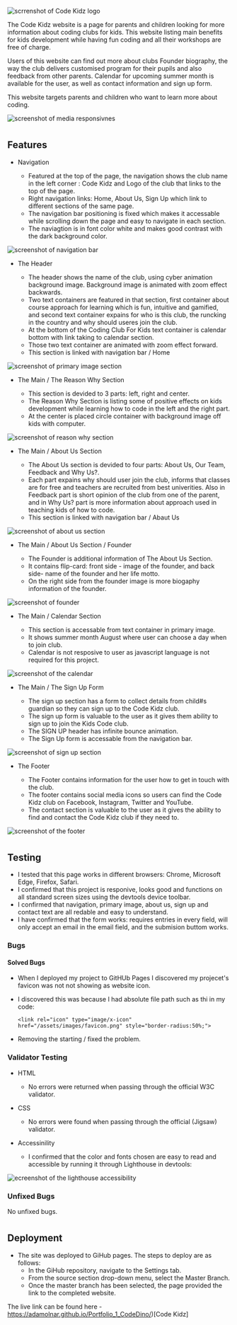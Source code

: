 ![scrrenshot of Code Kidz logo](/assets/images/screenshot.logo.jpg)


The Code Kidz website is a page for parents and children looking for more information about coding clubs for kids. This website listing main benefits for kids development while having fun coding and all their workshops are free of charge. 

Users of this website can find out more about clubs Founder biography, the way the club delivers customised program for their pupils and also feedback from other parents. Calendar for upcoming summer month is available for the user, as well as contact information and sign up form.

This website targets parents and children who want to learn more about coding. 

![screenshot of media responsivnes](/assets/images/Screenshot_iamresposnive.jpg )

#

## Features

* Navigation

     - Featured at the top of the page, the navigation shows the club name in the left corner : Code Kidz and Logo of the club that links to the top of the page.
     - Right navigation links: Home, About Us, Sign Up which link to different sections of the same page.
     - The navigation bar positioning is fixed which makes it accessable while scrolling down the page and easy to navigate in each section.
     - The naviagtion is in font color white and makes good contrast with the dark background color.

![screenshot of navigation bar](/assets/images/Screenshot_navbar.jpg)


* The Header

     - The header shows the name of the club, using cyber animation background image. Background image is animated with zoom effect backwards.
     - Two text containers are featured in that section, first container about course approach for learning which is fun, intuitive and gamified, and second text container expains for who is this club, the runcking in the country and why should useres join the club.
     - At the bottom of the Coding Club For Kids text container is calendar bottom with link taking to calendar section.
     - Those two text container are animated with zoom effect forward.
     - This section is linked with navigation bar / Home    

![screenshot of primary image section](/assets/images/Screenshot_primaryimage.jpg)


* The Main / The Reason Why Section

     - This section is devided to 3 parts: left, right and center.
     - The Reason Why Section is listing some of positive effects on kids development while learning how to code in the left and the right part.
     - At the center is placed circle container with background image off kids with computer.

![screenshot of reason why section](/assets/images/Screenshot_reasonwhy.jpg)


* The Main / About Us Section 

     - The About Us section is devided to four parts: About Us, Our Team, Feedback and Why Us?.
     - Each part expains why should user join the club, informs that classes are for free and teachers are recruited from best univerities. Also in Feedback part is short opinion of the club from one of the parent, and in Why Us? part is more information about approach used in teaching kids of how to code.
     - This section is linked with navigation bar / Abaut Us 

![screenshot of about us section](/assets/images/Screenshot_aboutus.png)


* The Main / About Us Section / Founder

     - The Founder is additional information of The About Us Section.
     - It contains flip-card: front side - image of the founder, and back side- name of the founder and her life motto.
     - On the right side from the founder image is more biogaphy information of the founder.

![screenshot of founder](/assets/images/Screenshot_founder.png)


* The Main / Calendar Section

     - This section is accessable from text container in primary image.
     - It shows summer month August where user can choose a day when to join club.
     - Calendar is not resposive to user as javascript language is not required for this project.

![screenshot of the calendar](/assets/images/Screenshot_calendar.jpg)


* The Main / The Sign Up Form

     - The sign up section has a form to collect details from child#s guardian so they can sign up to the Code Kidz club.
     - The sign up form is valuable to the user as it gives them ability to sign up to join the Kids Code club.
     - The SIGN UP header has infinite bounce animation.
     - The Sign Up form is accessable from the navigation bar.
     

![screenshot of sign up section](/assets/images/Screenshot_form.jpg)


* The Footer
   
     - The Footer contains information for the user how to get in touch with the club.
     - The footer contains social media icons so users can find the Code Kidz club on Facebook, Instagram, Twitter and YouTube.
     - The contact section is valuable to the user as it gives the ability to find and contact the Code Kidz club if they need to. 

![screenshot of the footer](/assets/images/Screenshot_footer.jpg)

#

## Testing 

* I tested that this page works in different browsers: Chrome, Microsoft Edge, Firefox, Safari.
* I confirmed that this project is responive, looks good and functions on all standard screen sizes using the devtools device toolbar.
* I confirmed that navigation, primary image, about us, sign up and contact text are all redable and easy to understand.
* I have confirmed that the form works: requires entries in every field, will only accept an email in the email field, and the submision buttom works.

### Bugs

#### Solved Bugs

* When I deployed my project to GitHUb Pages I discovered my projecet's favicon was not not showing as website icon.
* I discovered this was because I had absolute file path such as thi in my code:

      <link rel="icon" type="image/x-icon" href="/assets/images/favicon.png" style="border-radius:50%;">

* Removing the starting / fixed the problem.

### Validator Testing

* HTML 
     - No errors were returned when passing through the official W3C validator.

* CSS 
     - No errors were found when passing through the official (Jigsaw) validator.
 
 * Accessinility 
     - I confirmed that the color and fonts chosen are easy to read and accessible by running it through Lighthouse in devtools:

![ecreenshot of the lighthouse accessibility](/assets/images/Screenshot_lighthouse.png) 

### Unfixed Bugs

No unfixed bugs.

#

## Deployment

* The site was deployed to GiHub pages. The steps to deploy are as follows:
     - In the GiHub repository, navigate to the Settings tab.
     - From the source section drop-down menu, select the Master Branch.
     - Once the master branch has been selected, the page provided the link to the completed website.

The live link can be found here - 
https://adamolnar.github.io/Portfolio_1_CodeDino/)[Code Kidz]



